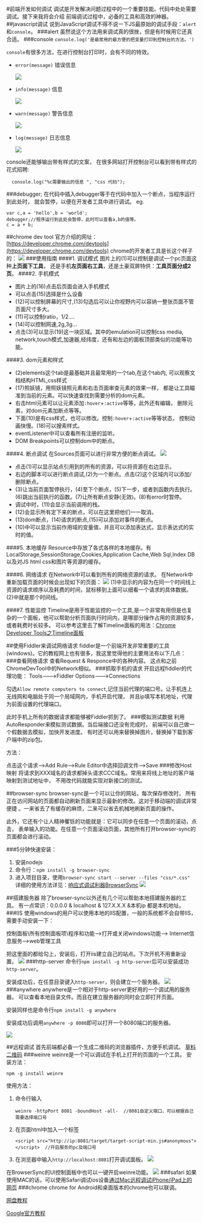 #前端开发如何调试
调试是开发解决问题过程中的一个重要技能。代码中处处需要调试。接下来我将会介绍
前端调试过程中，必备的工具和高效的神器。
##javascript调试
说到JavaScript调试不得不说一下JS最原始的调试手段：`alert`和`console`。
###alert
虽然说这个方法用来调试真的很挫，但是有时候用它还真合适。
###console
`console.log('是最常用的最方便的把变量打印到控制台的方法。')`

`console`有很多方法，在进行控制台打印时，会有不同的特效。
+ `error(message)` 错误信息

    ![](http://7xk7hc.com1.z0.glb.clouddn.com/error.jpg)
+ `info(message)` 信息

    ![](http://7xk7hc.com1.z0.glb.clouddn.com/info.jpg)
+ `warn(message)` 警告信息

    ![](http://7xk7hc.com1.z0.glb.clouddn.com/warn.jpg)
+ `log(message)` 日志信息

    ![](http://7xk7hc.com1.z0.glb.clouddn.com/log.jpg)

console还能够输出带有样式的文案，
在很多网站打开控制台可以看到带有样式的花式招聘:

      console.log("%c需要输出的信息 ", "css 代码");
###debugger;
在代码中插入debugger等于在代码中加入一个断点，当程序运行到此处时，
就会暂停，以便在开发者工具中进行调试。
eg.

    var c,a = 'hello',b = 'world';
    debugger;//程序运行到此处会暂停，此时可以查看a,b的值等。
    c = a + b;
##chrome dev tool
官方介绍的网址：[https://developer.chrome.com/devtools](https://developer.chrome.com/devtools)
chrome的开发者工具是长这个样子的：
![](http://7xk7hc.com1.z0.glb.clouddn.com/cdt.PNG)
###使用指南
####1. 调试模式
图片上的(1)可以控制是调试一个pc页面这种**上页面下工具**，
还是手机**左页面右工具**，还是土豪双屏特供：**工具页面分成2页**。
####2. 手机模式
+ 图片上的(16)点击后页面会进入手机模式
+ 可以点击(15)选择是什么设备
+ (12)可以控制屏幕的尺寸,(13)勾选后可以让你视野内可以容纳一整张页面不管页面尺寸多大。
+ (11)可以控制ratio，1/2....
+ (14)可以控制网速,2g,3g...
+ 点击(3)可以显示(19)这一块区域。其中的emulation可以控制css media,
network,touch模式,加速器,经纬度，还有和左边的面板顶部类似的功能等功能。

####3. dom元素和样式
+ (2)elements这个tab是最基础并且最常用的一个tab,在这个tab内,
可以观察文档结构HTML,css样式
+ (17)照妖镜，用照妖镜照元素和右击页面审查元素的效果一样，
都是让工具瞄准到当前的元素。可以快速查找到需要分析的dom元素。
+ 右击html元素可以让元素添加`:hover`+`:active`等等，此外还有编辑，
删除元素，对dom元素加断点等等。
+ 下面(10)是有css样式，也可以修改。控制`:hover`+`:active`等等状态，
控制动画快慢。(18)可以搜索样式。
+ eventListener中可以查看所有注册的监听。
+ DOM Breakpoints可以控制dom中的断点。

####4. 断点调试
在Sources页面可以进行非常方便的断点调试。
![](http://7xk7hc.com1.z0.glb.clouddn.com/sources.PNG)
+ 点击(1)可以显示站点引用到的所有的资源，可以将资源在右边显示。
+ 右边的脚本可以进行断点调试,(2)为一个断点。点击(2)这个区域内可以添加/删除断点。
+ (3)让当前页面暂停执行，(4)至下个断点，(5)下一步，或者到函数内去执行。
(6)跳出当前执行的函数。(7)让所有断点安静(无效)。(8)有error时暂停。
+ 调试中时，(11)会显示当前调用的栈。
+ (12)会显示所有定下来的断点，可以在这里把他们一一取消。
+ (13)dom断点，(14)请求的断点,(15)可以添加对事件的断点。
+ (10)中可以显示当前作用域的变量值，并且可以添加表达式，显示表达式的实时的值。

####5. 本地缓存
Resource中存放了各式各样的本地缓存。有LocalStorage,SessionStorage,Cookies,Application Cache,Web Sql,Index DB以及对JS html css和图片等资源的缓存。

####6. 网络请求
在Network中可以看到所有的网络资源的请求。
在Network中重新加载页面的时候会出现如下的页面：
![](http://7xk7hc.com1.z0.glb.clouddn.com/NetWork.PNG)
(1)中显示的内容为在同一个时间线上资源的请求顺序以及耗费的时间，鼠标移到上面可以细看一个请求的具体数据。
(2)中就是那个时间线。

####7. 性能监控
Timeline是用于性能监控的一个工具,是一个非常有用但是也复杂的一个面板，他可以帮助分析页面执行时间内，是哪部分操作占用的资源较多，或者耗费时长较多。
可以参考这里去了解Timeline面板的用法：[Chrome Developer Tools之Timeline面板](http://www.kazaff.me/2014/01/18/chrome-developer-tools%E4%B9%8Btimeline%E9%9D%A2%E6%9D%BF/)

##使用Fiddler来调试网络请求
fiddler是一个前端开发非常重要的工具(windows)。它的教程网上也有很多，我这里觉得他的主要用法有以下几点：
###查看网络请求
查看Request & Responce中的各种内容。
这点和之前ChromeDevTool中的Network相似。
###抓取手机的请求
开启远程fiddler的代理功能：
Tools--->Fiddler Options--->Connections

勾选`Allow remote computers to connect`,记住当前代理的端口号。让手机连上无线网和电脑处于同一个局域网内，手机开启代理，
并且ip填写本机地址，代理为前面设置的代理端口。

此时手机上所有的数据请求都能够被Fiddler抓到了。
###模拟测试数据
利用AutoResponder来模拟测试数据。当后端接口还没有完成时，
前端可以自己做一个假数据去模拟，加快开发进度。
有时还可以用来替换掉图片，替换掉下载到客户端中的zip包。

方法：

点击这个请求-->Add Rule-->Rule Editor中选择回调文件-->Save
###修改Host映射
将请求到XXX域名的请求都掉头请求CCC域名。常用来将线上地址的客户端映射到测试地址中，
不用改代码就能实现对新接口的测试。

##browser-sync
browser-sync是一个可以让你的网站，每次保存修改时，
所有正在访问网站的页面都自动刷新页面来显示最新的修改。这对于移动端的调试非常便捷
。一来省去了有缓存的麻烦，二来可以省去机械地刷新页面的操作。

此外，它还有个让人精神矍铄的功能就是：它可以同步在任意一个页面的滚动，点击，
表单输入的功能。在任意一个页面滚动页面，其他所有打开browser-sync的页面都会进行滚动。

###5分钟快速安装：
1. 安装nodejs
2. 命令行：`npm install -g browser-sync`
3. 进入项目目录，使用`browser-sync start --server --files "css/*.css"
`
详细的使用方法详见：[响应式调试利器BrowserSync](http://yukihe.com/2015/06/26/%E5%93%8D%E5%BA%94%E5%BC%8F%E8%B0%83%E8%AF%95%E5%88%A9%E5%99%A8BrowserSync/)
![](http://7xk7hc.com1.z0.glb.clouddn.com/browsersync.PNG)

##搭建服务器
除了browser-sync以外还有几个可以帮助本地搭建服务器的工具。
有一点常识：0.0.0.0 & localhost & 127.X.X.X &本机ip 都是本机地址。
###IIS
使用windows的用户可以使用本地的IIS配置，一般的系统都不会自带IIS，
需要手动安装一下：

控制面板\所有控制面板项\程序和功能-->打开或关闭windows功能-->
Internet信息服务-->web管理工具

把这里面的都给勾上，安装后，打开iis建立自己的站点。下次开机不用重新设置。
![](http://7xk7hc.com1.z0.glb.clouddn.com/iis.PNG)
###http-server
命令行`npm install -g http-server`后可以安装成功`http-server`。

安装成功后，在任意目录键入`http-server`，则会建立一个服务器。
![](http://7xk7hc.com1.z0.glb.clouddn.com/http-server.PNG)
###anywhere
anywhere是一个相对于http-server更好用的一个调试用的服务器。
可以查看本地目录文件。而且在建立服务器的同时会立即打开页面。

安装同样也是命令行`npm install -g anywhere`

安装成功后调用`anywhere -p 8080`即可以打开一个8080端口的服务器。

![](http://7xk7hc.com1.z0.glb.clouddn.com/anywhere.PNG)

##远程调试
首先前端都必备一个生成二维码的浏览器插件，方便手机调试。
[草料二维码](http://cli.im/)
###weinre
weinre是一个可以调试在手机上打开的页面的一个工具。
安装方法：

`npm -g install weinre`

使用方法：

1. 命令行输入

    `weinre -httpPort 8081 -boundHost -all-  //8081自定义端口，可以根据自己需要选择端口号`
2. 在页面html中加入一个标签

    `<script src="http://ip:8081/target/target-script-min.js#anonymous"></script>  //开启服务的pc及端口号`

3. 在浏览器中输入`http://localhost:8081`打开调试面板。
![](http://7xk7hc.com1.z0.glb.clouddn.com/weinre.PNG)

在BrowserSync的UI控制面板中也可以一键开启weinre功能。
![](http://7xk7hc.com1.z0.glb.clouddn.com/browserweinre.PNG)
###safari
如果使用MAC的话，可以使用Safari调试ios设备[通过Mac远程调试iPhone/iPad上的网页](http://www.leiphone.com/news/201406/ios-safari-remote-debugging.html)
###chrome
chrome for Android和桌面版本的chrome也可以联调。

[网盘教程](http://pan.baidu.com/s/1i3mViOd)

[Google官方教程](https://developer.chrome.com/devtools/docs/remote-debugging)
